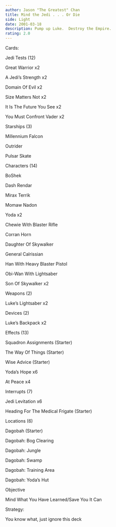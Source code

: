 ```yaml
---
author: Jason "The Greatest" Chan
title: Mind the Jedi . . . Or Die
side: Light
date: 2001-03-18
description: Pump up Luke.  Destroy the Empire.
rating: 2.0
---
```

Cards: 

Jedi Tests (12)
Great Warrior x2
A Jedi’s Strength x2
Domain Of Evil x2
Size Matters Not x2
It Is The Future You See x2
You Must Confront Vader x2

Starships (3)
Millennium Falcon
Outrider
Pulsar Skate

Characters (14)
BoShek
Dash Rendar
Mirax Terrik
Momaw Nadon
Yoda x2
Chewie With Blaster Rifle
Corran Horn
Daughter Of Skywalker
General Calrissian
Han With Heavy Blaster Pistol
Obi-Wan With Lightsaber
Son Of Skywalker x2

Weapons (2)
Luke’s Lightsaber x2

Devices (2)
Luke’s Backpack x2

Effects (13)
Squadron Assignments (Starter)
The Way Of Things (Starter)
Wise Advice (Starter)
Yoda’s Hope x6
At Peace x4

Interrupts (7)
Jedi Levitation x6
Heading For The Medical Frigate (Starter)

Locations (6)
Dagobah (Starter)
Dagobah: Bog Clearing
Dagobah: Jungle
Dagobah: Swamp
Dagobah: Training Area
Dagobah: Yoda’s Hut

Objective
Mind What You Have Learned/Save You It Can 

Strategy: 

You know what, just ignore this deck 